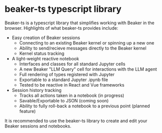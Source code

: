 # beaker-ts typescript library

Beaker-ts is a typescript library that simplifies working with Beaker in the
browser. Highlights of what beaker-ts provides include:

* Easy creation of Beaker sessions
  * Connecting to an existing Beaker kernel or spinning up a new one
  * Ability to send/recieve messages directly to the Beaker kernel
  * Kernel status tracking
* A light-weight reactive notebook
  * Interfaces and classes for all standard Jupyter cells
  * A new Beaker "LLM Query" cell for interactions with the LLM agent
  * Full rendering of types registered with Jupyter
  * Exportable to a standard Jupyter .ipynb file
  * Tested to be reactive in React and Vue frameworks
* Session history tracking
  * Tracks all actions taken in a notebook (in progress)
  * Savable/Exportable to JSON (coming soon)
  * Ability to fully roll-back a notebook to a previous point (planned feature)

It is recommended to use the beaker-ts library to create and edit your Beaker
sessions and notebooks.


